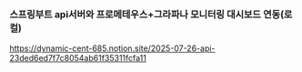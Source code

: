 ### 스프링부트 api서버와 프로메테우스+그라파나 모니터링 대시보드 연동(로컬)

https://dynamic-cent-685.notion.site/2025-07-26-api-23ded6ed7f7c8054ab61f35311fcfa11
